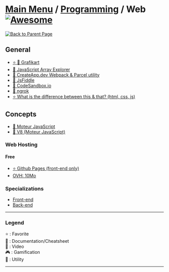 # [Main Menu](../../README.md) / [Programming](../README.md) / Web [![Awesome](https://awesome.re/badge-flat.svg)](https://awesome.re)

[![Back to Parent Page](https://img.shields.io/badge/-Back_to_Parent_Page-blue?style=for-the-badge)](../README.md)

## General
- [:star: :movie_camera: Grafikart](https://www.youtube.com/user/grafikarttv)
- [:book: JavaScript Array Explorer](https://sdras.github.io/array-explorer/)
- [:wrench: CreateApp.dev Webpack & Parcel utility](https://createapp.dev/)
- [:wrench: JsFiddle](https://jsfiddle.net/)
- [:wrench: CodeSandbox.io](https://codesandbox.io/)
- [:wrench: ngrok](https://ngrok.com/)
- [:star: What is the difference between this & that? (html, css, js)](https://thisthat.dev/)

## Concepts
- [:book: Moteur JavaScript](https://en.wikipedia.org/wiki/JavaScript_engine)
- [:book: V8 (Moteur JavaScript)](https://en.wikipedia.org/wiki/V8_(JavaScript_engine))

### Web Hosting

#### Free
- [:star: Github Pages (front-end only)](https://pages.github.com/)
- [OVH: 10Mo](https://www.ovh.com/fr/domaines/offre_hebergement_start10m.xml)

### Specializations
- [Front-end](Front-end/README.md)
- [Back-end](Back-end/README.md)

---

### Legend
:star: : Favorite\
:book: : Documentation/Cheatsheet\
:movie_camera: : Video\
:video_game: : Gamification\
:wrench: : Utility

---
